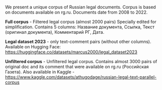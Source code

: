 We present a unique corpus of Russian legal documents. Corpus is based on documents available on rg.ru. Documents date from 2008 to 2022.


**Full corpus** - Filtered legal corpus (almost 2000 pairs)
Specially edited for simplification. Contains 5 columns: Название документа, 
                                                         Ссылка, 
                                                         Текст (оригинал документа), 
                                                         Комментарий РГ,
                                                         Дата.
                                                                                                  
                                                                                                  
                                                                                
**Legal dataset 2023** - only text-comment pairs (without other columns). Available on Hugging Face: https://huggingface.co/datasets/marcus2000/legal_dataset2023    



**Unfiltered corpus** - Unfiltered legal corpus. Contains almost 3000 pairs of original doc and its comment that were available on rg.ru (Российская Газета). Also available in Kaggle - https://www.kaggle.com/datasets/athugodage/russian-legal-text-parallel-corpus

